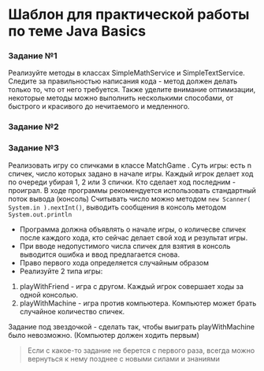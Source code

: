 # Шаблон для практической работы по теме Java Basics

### Задание №1
Реализуйте методы в классах SimpleMathService и SimpleTextService. Следите за правильностью написания кода - метод должен
делать только то, что от него требуется. Также уделите внимание оптимизации, некоторые методы можно выполнить несколькими
способами, от быстрого и красивого до нечитаемого и медленного.

### Задание №2
    

### Задание №3
Реализовать игру со спичками в классе MatchGame .
Суть игры: есть n спичек, число которых задано в начале игры. Каждый игрок  делает ход по очереди убирая 1, 2 или 3 спички. 
Кто сделает ход последним - проиграл. В ходе программы рекомендуется использовать стандартный поток вывода (консоль) 
Считывать число можно методом `new Scanner( System.in ).nextInt()`, выводить сообщения в консоль методом `System.out.println`

+ Программа должна объявлять о начале игры, о количесве спичек после каждого хода, кто сейчас делает свой ход 
и результат игры.
+ При вводе недопустимого числа спичек для взятия в консоль выводится ошибка и ввод предлагается снова.
+ Право первого хода определяется случайным образом
+ Реализуйте 2 типа игры:
1. playWithFriend - игра с другом. Каждый игрок совершает ходы за одной консолью.
1. playWithMachine - игра против компьютера. Компьютер может брать случайное количество спичек. 

Задание под звездочкой - сделать так, чтобы выиграть playWithMachine было невозможно. (Компьютер должен ходить первым)

>
> Если с какое-то задание не берется с первого раза, всегда можно вернуться к нему позднее с новыми силами и знаниями
>
